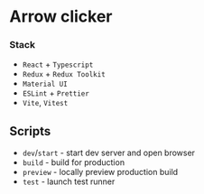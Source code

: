 # Arrow clicker

### Stack

- `React` + `Typescript`
- `Redux` + `Redux Toolkit`
- `Material UI`
- `ESLint` + `Prettier`
- `Vite`, `Vitest`


## Scripts

- `dev`/`start` - start dev server and open browser
- `build` - build for production
- `preview` - locally preview production build
- `test` - launch test runner

